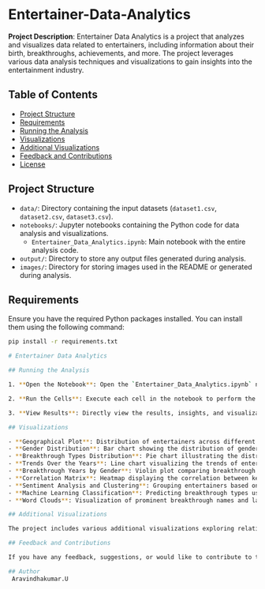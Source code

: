 # Entertainer-Data-Analytics

**Project Description**: Entertainer Data Analytics is a project that analyzes and visualizes data related to entertainers, including information about their birth, breakthroughs, achievements, and more. The project leverages various data analysis techniques and visualizations to gain insights into the entertainment industry.

## Table of Contents

- [Project Structure](#project-structure)
- [Requirements](#requirements)
- [Running the Analysis](#running-the-analysis)
- [Visualizations](#visualizations)
- [Additional Visualizations](#additional-visualizations)
- [Feedback and Contributions](#feedback-and-contributions)
- [License](#license)

## Project Structure

- `data/`: Directory containing the input datasets (`dataset1.csv`, `dataset2.csv`, `dataset3.csv`).
- `notebooks/`: Jupyter notebooks containing the Python code for data analysis and visualizations.
  - `Entertainer_Data_Analytics.ipynb`: Main notebook with the entire analysis code.
- `output/`: Directory to store any output files generated during analysis.
- `images/`: Directory for storing images used in the README or generated during analysis.

## Requirements

Ensure you have the required Python packages installed. You can install them using the following command:

```bash
pip install -r requirements.txt

# Entertainer Data Analytics

## Running the Analysis

1. **Open the Notebook**: Open the `Entertainer_Data_Analytics.ipynb` notebook using Jupyter or any compatible environment.

2. **Run the Cells**: Execute each cell in the notebook to perform the analysis and generate visualizations.

3. **View Results**: Directly view the results, insights, and visualizations within the notebook.

## Visualizations

- **Geographical Plot**: Distribution of entertainers across different countries.
- **Gender Distribution**: Bar chart showing the distribution of genders among entertainers.
- **Breakthrough Types Distribution**: Pie chart illustrating the distribution of breakthrough types.
- **Trends Over the Years**: Line chart visualizing the trends of entertainers over the years.
- **Breakthrough Years by Gender**: Violin plot comparing breakthrough years between genders.
- **Correlation Matrix**: Heatmap displaying the correlation between key numeric features.
- **Sentiment Analysis and Clustering**: Grouping entertainers based on the sentiment of their names.
- **Machine Learning Classification**: Predicting breakthrough types using a Random Forest Classifier.
- **Word Clouds**: Visualization of prominent breakthrough names and last major works.

## Additional Visualizations

The project includes various additional visualizations exploring relationships, distributions, and trends within the data.

## Feedback and Contributions

If you have any feedback, suggestions, or would like to contribute to the project, feel free to open an issue or submit a pull request.

## Author
 Aravindhakumar.U

